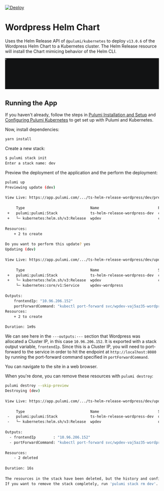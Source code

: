 [![Deploy](https://get.pulumi.com/new/button.svg)](https://app.pulumi.com/new?template=https://github.com/pulumi/examples/blob/master/kubernetes-ts-helm-wordpress/README.md)

# Wordpress Helm Chart

Uses the Helm Release API of `@pulumi/kubernetes` to deploy `v13.0.6` of the Wordpress Helm Chart to a
Kubernetes cluster. The Helm Release resource will install the Chart mimicing behavior of the Helm CLI.

![wordpress](images/deploy.gif "Wordpress Helm Release deployment")

## Running the App

If you haven't already, follow the steps in [Pulumi Installation and
Setup](https://www.pulumi.com/docs/get-started/install/) and [Configuring Pulumi
Kubernetes](https://www.pulumi.com/docs/intro/cloud-providers/kubernetes/setup/) to get set up with
Pulumi and Kubernetes.

Now, install dependencies:

```sh
yarn install
```

Create a new stack:

```sh
$ pulumi stack init
Enter a stack name: dev
```

Preview the deployment of the application and the perform the deployment:

```sh
pulumi up
Previewing update (dev)

View Live: https://app.pulumi.com/.../ts-helm-release-wordpress/dev/previews/35cee070-ade3-4957-b96d-cff276255813

     Type                              Name                           Plan       
 +   pulumi:pulumi:Stack               ts-helm-release-wordpress-dev  create     
 +   └─ kubernetes:helm.sh/v3:Release  wpdev                          create     
 
Resources:
    + 2 to create

Do you want to perform this update? yes
Updating (dev)

View Live: https://app.pulumi.com/.../ts-helm-release-wordpress/dev/updates/1

     Type                              Name                           Status       
 +   pulumi:pulumi:Stack               ts-helm-release-wordpress-dev  created     
 +   └─ kubernetes:helm.sh/v3:Release  wpdev                          created 
     └─ kubernetes:core/v1:Service     wpdev-wordpress

Outputs:
    frontendIp: "10.96.206.152"
    portForwardCommand: "kubectl port-forward svc/wpdev-vaj5az35-wordpress 8080:80"
Resources:
    + 2 to create

Duration: 1m9s
```

We can see here in the `---outputs:---` section that Wordpress was allocated a Cluster IP, in this
case `10.96.206.152`. It is exported with a stack output variable, `frontendIp`. Since this is a Cluster IP, you will need to port-forward to the service in order to hit the endpoint at `http://localhost:8080`
by running the port-forward command specified in `portForwardCommand`.

You can navigate to the site in a web browser.

When you're done, you can remove these resources with `pulumi destroy`:

```sh
pulumi destroy --skip-preview
Destroying (dev)

View Live: https://app.pulumi.com/.../ts-helm-release-wordpress/dev/updates/5

     Type                              Name                           Status      
 -   pulumi:pulumi:Stack               ts-helm-release-wordpress-dev  deleted     
 -   └─ kubernetes:helm.sh/v3:Release  wpdev                          deleted     
 
Outputs:
  - frontendIp        : "10.96.206.152"
  - portForwardCommand: "kubectl port-forward svc/wpdev-vaj5az35-wordpress 8080:80"

Resources:
    - 2 deleted

Duration: 16s

The resources in the stack have been deleted, but the history and configuration associated with the stack are still maintained. 
If you want to remove the stack completely, run 'pulumi stack rm dev'.
```
